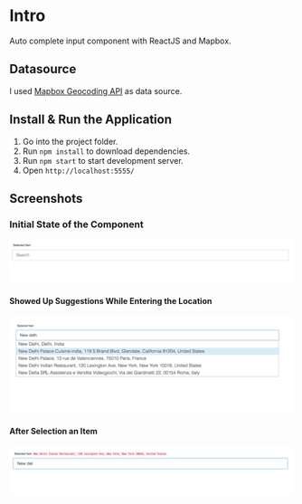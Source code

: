 # Intro

 Auto complete input component with ReactJS and Mapbox.

## Datasource

I used [Mapbox Geocoding API](https://www.mapbox.com/api-documentation) as data source.

## Install & Run the Application

1. Go into the project folder.
2. Run `npm install` to download dependencies.
3. Run `npm start` to start development server.
4. Open `http://localhost:5555/`

## Screenshots

### Initial State of the Component

![alt text](images/initial_state.png "Before typing")

#### Showed Up Suggestions While Entering the Location

![alt text](images/suggestions_for_input.png "Auto suggestion example")

#### After Selection an Item

![alt text](images/after_selected.png "after_selected")
